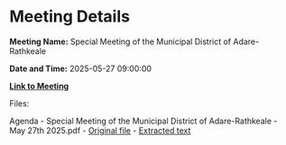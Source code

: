 # Meeting Details

**Meeting Name:** Special Meeting of the Municipal District of Adare-Rathkeale

**Date and Time:** 2025-05-27 09:00:00

**[Link to Meeting](https://www.limerick.ie/council/whats-on/special-meeting-of-the-municipal-district-of-adare-rathkeale-6)**

Files: 

Agenda - Special Meeting of the Municipal District of Adare-Rathkeale - May 27th 2025.pdf - [Original file](https://www.limerick.ie/sites/default/files/media/documents/2025-05/00-agenda-27th-may-2025.pdf) - [Extracted text](./Agenda%20-%20Special%C2%A0Meeting%20of%20the%20Municipal%20District%20of%20Adare-Rathkeale%20-%20May%2027th%202025.md)

